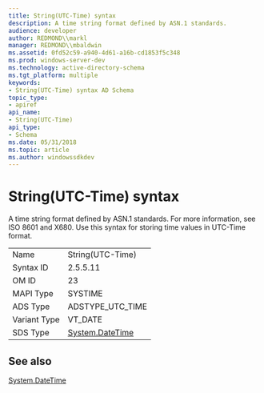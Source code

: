 ```yaml
---
title: String(UTC-Time) syntax
description: A time string format defined by ASN.1 standards.
audience: developer
author: REDMOND\\markl
manager: REDMOND\\mbaldwin
ms.assetid: 0fd52c59-a940-4d61-a16b-cd1853f5c348
ms.prod: windows-server-dev
ms.technology: active-directory-schema
ms.tgt_platform: multiple
keywords:
- String(UTC-Time) syntax AD Schema
topic_type:
- apiref
api_name:
- String(UTC-Time)
api_type:
- Schema
ms.date: 05/31/2018
ms.topic: article
ms.author: windowssdkdev
---
```


# String(UTC-Time) syntax

A time string format defined by ASN.1 standards. For more information, see ISO 8601 and X680. Use this syntax for storing time values in UTC-Time format.



|              |                                                                            |
|--------------|----------------------------------------------------------------------------|
| Name         | String(UTC-Time)                                                           |
| Syntax ID    | 2.5.5.11                                                                   |
| OM ID        | 23                                                                         |
| MAPI Type    | SYSTIME                                                                    |
| ADS Type     | ADSTYPE\_UTC\_TIME                                                         |
| Variant Type | VT\_DATE                                                                   |
| SDS Type     | [System.DateTime](https://msdn.microsoft.com/library/system.datetime.aspx) |



## See also

<dl> <dt>

[System.DateTime](https://msdn.microsoft.com/library/system.datetime.aspx)
</dt> </dl>

 

 




